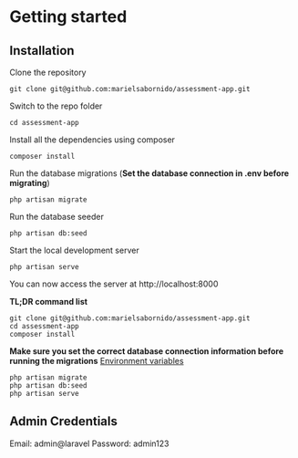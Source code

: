 # Getting started

## Installation

Clone the repository

    git clone git@github.com:marielsabornido/assessment-app.git

Switch to the repo folder

    cd assessment-app

Install all the dependencies using composer

    composer install

Run the database migrations (**Set the database connection in .env before migrating**)

    php artisan migrate

Run the database seeder

    php artisan db:seed

Start the local development server

    php artisan serve

You can now access the server at http://localhost:8000

**TL;DR command list**

    git clone git@github.com:marielsabornido/assessment-app.git
    cd assessment-app
    composer install
    
**Make sure you set the correct database connection information before running the migrations** [Environment variables](#environment-variables)

    php artisan migrate
    php artisan db:seed
    php artisan serve

## Admin Credentials
Email: admin@laravel
Password: admin123